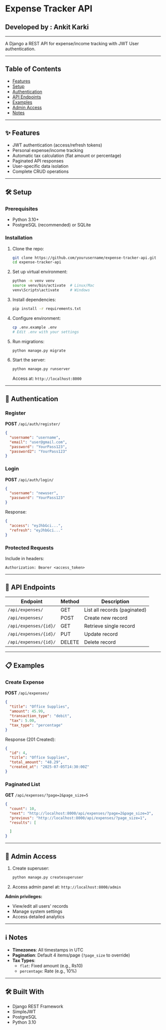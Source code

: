 # Expense Tracker API
## Developed by : Ankit Karki
---
A Django a REST API for expense/income tracking with JWT User authentication.

---

## Table of Contents
- [Features](#-features)
- [Setup](#-setup)
- [Authentication](#-authentication)
- [API Endpoints](#-api-endpoints)
- [Examples](#-examples)
- [Admin Access](#-admin-access)
- [Notes](#-notes)

---

## ✨ Features
- JWT authentication (access/refresh tokens)
- Personal expense/income tracking
- Automatic tax calculation (flat amount or percentage)
- Paginated API responses
- User-specific data isolation
- Complete CRUD operations

---

## 🛠️ Setup

### Prerequisites
- Python 3.10+
- PostgreSQL (recommended) or SQLite

### Installation
1. Clone the repo:
   ```bash
   git clone https://github.com/yourusername/expense-tracker-api.git
   cd expense-tracker-api
   ```

2. Set up virtual environment:
   ```bash
   python -m venv venv
   source venv/bin/activate  # Linux/Mac
   venv\Scripts\activate     # Windows
   ```

3. Install dependencies:
   ```bash
   pip install -r requirements.txt
   ```

4. Configure environment:
   ```bash
   cp .env.example .env
   # Edit .env with your settings
   ```

5. Run migrations:
   ```bash
   python manage.py migrate
   ```

6. Start the server:
   ```bash
   python manage.py runserver
   ```
   Access at: `http://localhost:8000`

---

## 🔐 Authentication

### Register
**POST** `/api/auth/register/`
```json
{
  "username": "username",
  "email": "user@gmail.com",
  "password": "YourPass123",
  "password2": "YourPass123"
}
```

### Login
**POST** `/api/auth/login/`
```json
{
  "username": "newuser",
  "password": "YourPass123"
}
```
Response:
```json
{
  "access": "eyJhbGci...",
  "refresh": "eyJhbGci..."
}
```

### Protected Requests
Include in headers:
```
Authorization: Bearer <access_token>
```

---

## 📡 API Endpoints

| Endpoint                | Method | Description                     |
|-------------------------|--------|---------------------------------|
| `/api/expenses/`        | GET    | List all records (paginated)    |
| `/api/expenses/`        | POST   | Create new record               |
| `/api/expenses/{id}/`   | GET    | Retrieve single record          |
| `/api/expenses/{id}/`   | PUT    | Update record                   |
| `/api/expenses/{id}/`   | DELETE | Delete record                   |

---

## 📋 Examples

### Create Expense
**POST** `/api/expenses/`
```json
{
  "title": "Office Supplies",
  "amount": 45.99,
  "transaction_type": "debit",
  "tax": 5.00,
  "tax_type": "percentage"
}
```

Response (201 Created):
```json
{
  "id": 4,
  "title": "Office Supplies",
  "total_amount": "48.29",
  "created_at": "2025-07-05T14:30:00Z"
}
```

### Paginated List
**GET** `/api/expenses/?page=2&page_size=5`
```json
{
  "count": 10,
  "next": "http://localhost:8000/api/expenses/?page=2&page_size=3",
  "previous": "http://localhost:8000/api/expenses/?page_size=1",
  "results": [

  ]
}
```

---

## 👑 Admin Access
1. Create superuser:
   ```bash
   python manage.py createsuperuser
   ```
2. Access admin panel at: `http://localhost:8000/admin`

**Admin privileges:**
- View/edit all users' records
- Manage system settings
- Access detailed analytics

---

## ℹ️ Notes
- **Timezones**: All timestamps in UTC
- **Pagination**: Default 4 items/page (`?page_size` to override)
- **Tax Types**: 
  - `flat`: Fixed amount (e.g., Rs10)
  - `percentage`: Rate (e.g., 10%)

---

## 🛠️ Built With
- Django REST Framework
- SimpleJWT
- PostgreSQL
- Python 3.10
